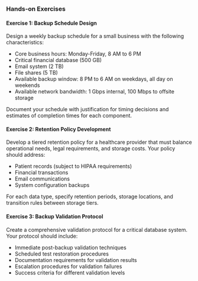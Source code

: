 ### Hands-on Exercises

#### Exercise 1: Backup Schedule Design
Design a weekly backup schedule for a small business with the following characteristics:
- Core business hours: Monday-Friday, 8 AM to 6 PM
- Critical financial database (500 GB)
- Email system (2 TB)
- File shares (5 TB)
- Available backup window: 8 PM to 6 AM on weekdays, all day on weekends
- Available network bandwidth: 1 Gbps internal, 100 Mbps to offsite storage

Document your schedule with justification for timing decisions and estimates of completion times for each component.

#### Exercise 2: Retention Policy Development
Develop a tiered retention policy for a healthcare provider that must balance operational needs, legal requirements, and storage costs. Your policy should address:
- Patient records (subject to HIPAA requirements)
- Financial transactions
- Email communications
- System configuration backups

For each data type, specify retention periods, storage locations, and transition rules between storage tiers.

#### Exercise 3: Backup Validation Protocol
Create a comprehensive validation protocol for a critical database system. Your protocol should include:
- Immediate post-backup validation techniques
- Scheduled test restoration procedures
- Documentation requirements for validation results
- Escalation procedures for validation failures
- Success criteria for different validation levels
